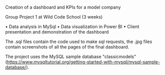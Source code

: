 Creation of a dashboard and KPIs for a model company

Group Project 1 at Wild Code School (3 weeks)

• Data analysis in MySql
• Data visualization in Power BI
• Client presentation and demonstration of the dashboard

The .sql files contain the code used to make sql requests, the .jpg files contain screenshots of all the pages of the final dashboard.

The project uses the MySQL sample database "classicmodels" (https://www.mysqltutorial.org/getting-started-with-mysql/mysql-sample-database/).

